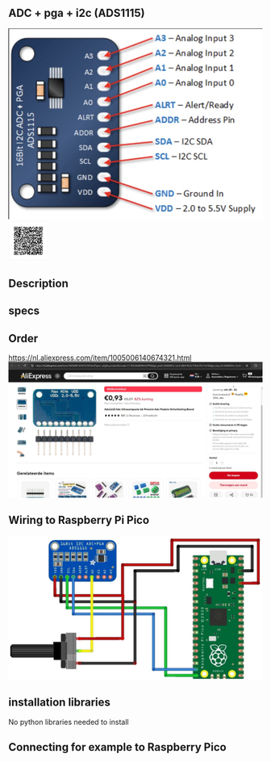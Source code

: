 ## ADC + pga + i2c (ADS1115)

<img src="ADS1115_Photo.jpg" alt="Photo of the component">
<img src="ADS1115_QR_code.jpg" alt="QR code to this page" width="80" height="80">

## Description

## specs

## Order
<a href="https://nl.aliexpress.com/item/1005006140674321.html">https://nl.aliexpress.com/item/1005006140674321.html</a>
<img src="ADS1115_Order.jpg" alt="Photo of the Order">


## Wiring to Raspberry Pi Pico

<img src="ADS1115_Wiring.jpg" alt="Wiring" >

## installation libraries

No python libraries needed to install

## Connecting for example to Raspberry Pico




